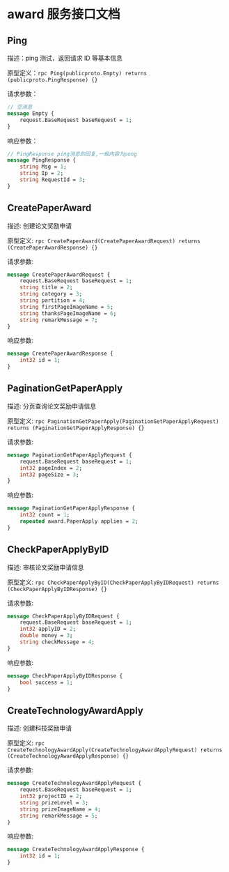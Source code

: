 # award 服务接口文档

## Ping

描述：ping 测试，返回请求 ID 等基本信息

原型定义：`rpc Ping(publicproto.Empty) returns (publicproto.PingResponse) {}`

请求参数：

```protobuf
// 空消息
message Empty {
    request.BaseRequest baseRequest = 1;
}
```

响应参数：

```protobuf
// PingResponse ping消息的回复,一般内容为pong
message PingResponse {
    string Msg = 1;
    string Ip = 2;
    string RequestId = 3;
}
```

## CreatePaperAward

描述: 创建论文奖励申请

原型定义: `rpc CreatePaperAward(CreatePaperAwardRequest) returns (CreatePaperAwardResponse) {}`

请求参数:

```protobuf
message CreatePaperAwardRequest {
    request.BaseRequest baseRequest = 1;
    string title = 2;
    string category = 3;
    string partition = 4;
    string firstPageImageName = 5;
    string thanksPageImageName = 6;
    string remarkMessage = 7;
}
```

响应参数:

```protobuf
message CreatePaperAwardResponse {
    int32 id = 1;
}
```

## PaginationGetPaperApply

描述: 分页查询论文奖励申请信息

原型定义: `rpc PaginationGetPaperApply(PaginationGetPaperApplyRequest) returns (PaginationGetPaperApplyResponse) {}`

请求参数:

```protobuf
message PaginationGetPaperApplyRequest {
    request.BaseRequest baseRequest = 1;
    int32 pageIndex = 2;
    int32 pageSize = 3;
}
```

响应参数:

```protobuf
message PaginationGetPaperApplyResponse {
    int32 count = 1;
    repeated award.PaperApply applies = 2;
}
```

## CheckPaperApplyByID

描述: 审核论文奖励申请信息

原型定义: `rpc CheckPaperApplyByID(CheckPaperApplyByIDRequest) returns (CheckPaperApplyByIDResponse) {}`

请求参数:

```protobuf
message CheckPaperApplyByIDRequest {
    request.BaseRequest baseRequest = 1;
    int32 applyID = 2;
    double money = 3;
    string checkMessage = 4;
}
```

响应参数:

```protobuf
message CheckPaperApplyByIDResponse {
    bool success = 1;
}
```

## CreateTechnologyAwardApply

描述: 创建科技奖励申请

原型定义: `rpc CreateTechnologyAwardApply(CreateTechnologyAwardApplyRequest) returns (CreateTechnologyAwardApplyResponse) {}`

请求参数:

```protobuf
message CreateTechnologyAwardApplyRequest {
    request.BaseRequest baseRequest = 1;
    int32 projectID = 2;
    string prizeLevel = 3;
    string prizeImageName = 4;
    string remarkMessage = 5;
}
```

响应参数:

```protobuf
message CreateTechnologyAwardApplyResponse {
    int32 id = 1;
}
```
